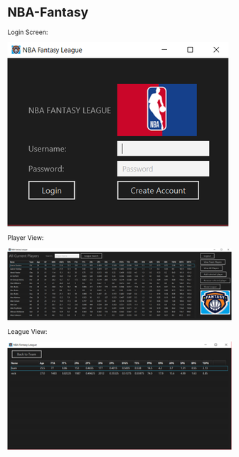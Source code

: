 # NBA-Fantasy
Login Screen:

![alt text](https://github.com/nicoburniske/NBA-Fantasy/blob/master/examples/Login%20Screen.PNG)

Player View:

![alt text](https://github.com/nicoburniske/NBA-Fantasy/blob/master/examples/Player%20View.PNG)

League View:

![alt text](https://github.com/nicoburniske/NBA-Fantasy/blob/master/examples/LeagueView.PNG)
